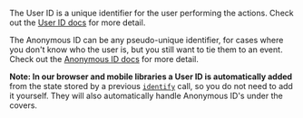 The User ID is a unique identifier for the user performing the actions. Check out the [User ID docs](/docs/connections/spec/identify#user-id) for more detail.

The Anonymous ID can be any pseudo-unique identifier, for cases where you don't know who the user is, but you still want to tie them to an event. Check out the [Anonymous ID docs](/docs/connections/spec/identify#anonymous-id) for more detail.

**Note: In our browser and mobile libraries a User ID is automatically added** from the state stored by a previous [`identify`](/docs/connections/spec/identify/) call, so you do not need to add it yourself. They will also automatically handle Anonymous ID's under the covers.